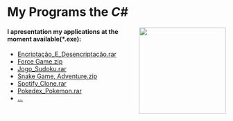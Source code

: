 <html>
  <h1>My Programs the <i>C#</i></h1>    <img src="https://upload.wikimedia.org/wikipedia/commons/7/7a/C_Sharp_logo.svg" align="right" height="200px auto">
  <h4>I apresentation my applications at the moment available(*.exe):</h4>   

  <p>
    <ul>
      <li> <a href = "https://github.com/AndreZila01/Projects-C-sharp/blob/master/Encripta%C3%A7%C3%A3o_E_Desencripta%C3%A7%C3%A3o.rar">Encriptação_E_Desencriptação.rar </a></li> <li> <a href = "https://github.com/AndreZila01/Projects-C-sharp/blob/master/Force%20Game.zip"> Force Game.zip</a> </li> <li>  <a href = "https://github.com/AndreZila01/Projects-C-sharp/blob/master/Jogo_Sudoku.rar">Jogo_Sudoku.rar <a></li> <li> <a href = "https://github.com/AndreZila01/Projects-C-sharp/blob/master/Snake%20Game%2C%20Adventure.zip">Snake Game, Adventure.zip</a></li> <li> <a href = "https://github.com/AndreZila01/Projects-C-sharp/blob/master/Spotify_Clone/Spotify%20Clone(3.5.2).rar">Spotify_Clone.rar</a></li><li> <a href = "https://github.com/AndreZila01/Projects-C-sharp/tree/master/Pokedex_Pokemon">Pokedex_Pokemon.rar </a></li><li> <a href = "https://github.com/AndreZila01/Projects-C-sharp">...</a></li>
</html>
